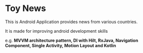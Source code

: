 # Toy News

This is Android Application provides news from various countries.

It is made for improving android development skills

e.g. **MVVM architecture pattern, DI with Hilt, RxJava, Navigation Component, Single Activity, Motion Layout and Kotlin**
